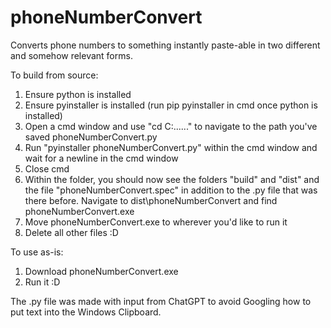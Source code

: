 # phoneNumberConvert
Converts phone numbers to something instantly paste-able in two different and somehow relevant forms.

To build from source:

1. Ensure python is installed
2. Ensure pyinstaller is installed (run pip pyinstaller in cmd once python is installed)
3. Open a cmd window and use "cd C:\...\..." to navigate to the path you've saved phoneNumberConvert.py
4. Run "pyinstaller phoneNumberConvert.py" within the cmd window and wait for a newline in the cmd window
5. Close cmd
6. Within the folder, you should now see the folders "build" and "dist" and the file "phoneNumberConvert.spec" in addition to the .py file that was there before. Navigate to dist\phoneNumberConvert and find phoneNumberConvert.exe
7. Move phoneNumberConvert.exe to wherever you'd like to run it
8. Delete all other files :D

To use as-is:

1. Download phoneNumberConvert.exe
2. Run it :D

The .py file was made with input from ChatGPT to avoid Googling how to put text into the Windows Clipboard.
